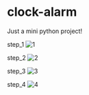 # clock-alarm

Just a mini python project!

step_1
![1](https://user-images.githubusercontent.com/116375601/230697541-c7fb0521-265d-4aad-ae70-56891734fb8f.png)

step_2
![2](https://user-images.githubusercontent.com/116375601/230697556-5230418d-99d2-4091-ab11-48d4ab0dbb29.png)

step_3
![3](https://user-images.githubusercontent.com/116375601/230697564-58d4272e-e85b-4496-830a-9355e3142cf8.png)

step_4
![4](https://user-images.githubusercontent.com/116375601/230697570-f487603a-0540-4b96-ad99-3fd62d908871.png)
